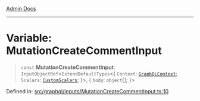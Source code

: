 [Admin Docs](/)

***

# Variable: MutationCreateCommentInput

> `const` **MutationCreateCommentInput**: `InputObjectRef`\<`ExtendDefaultTypes`\<\{ `Context`: [`GraphQLContext`](../../../context/type-aliases/GraphQLContext.md); `Scalars`: [`CustomScalars`](../../../scalars/type-aliases/CustomScalars.md); \}\>, \{ `body`: `object`[]; \}\>

Defined in: [src/graphql/inputs/MutationCreateCommentInput.ts:10](https://github.com/NishantSinghhhhh/talawa-api/blob/69de67039e23da5433da6bf054785223c86c0ed1/src/graphql/inputs/MutationCreateCommentInput.ts#L10)
